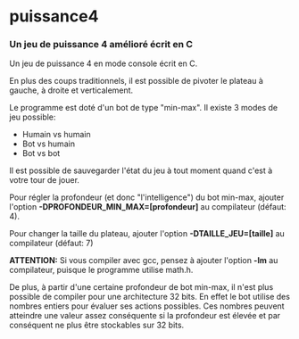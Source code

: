 # puissance4
### Un jeu de puissance 4 amélioré écrit en C

Un jeu de puissance 4 en mode console écrit en C.

En plus des coups traditionnels, il est possible de pivoter le plateau à gauche, à droite et verticalement.

Le programme est doté d'un bot de type "min-max". Il existe 3 modes de jeu possible:
* Humain vs humain
* Bot vs humain
* Bot vs bot

Il est possible de sauvegarder l'état du jeu à tout moment quand c'est à votre tour de jouer.

Pour régler la profondeur (et donc "l'intelligence") du bot min-max, ajouter l'option **-DPROFONDEUR_MIN_MAX=[profondeur]** au compilateur (défaut: 4).

Pour changer la taille du plateau, ajouter l'option **-DTAILLE_JEU=[taille]** au compilateur (défaut: 7)

**ATTENTION:** Si vous compiler avec gcc, pensez à ajouter l'option **-lm** au compilateur, puisque le programme utilise math.h.

De plus, à partir d'une certaine profondeur de bot min-max, il n'est plus possible de compiler pour une architecture 32 bits. En effet le bot utilise des nombres entiers pour évaluer ses actions possibles. Ces nombres peuvent atteindre une valeur assez conséquente si la profondeur est élevée et par conséquent ne plus être stockables sur 32 bits.
